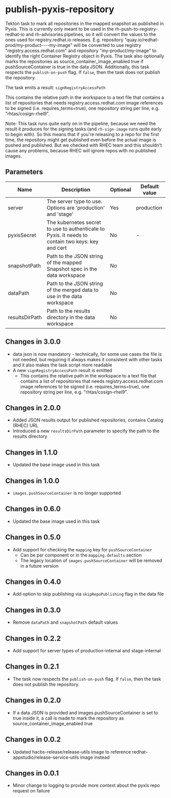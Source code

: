 # publish-pyxis-repository

Tekton task to mark all repositories in the mapped snapshot as published in Pyxis.
This is currently only meant to be used in the rh-push-to-registry-redhat-io
and rh-advisories pipelines,
so it will convert the values to the ones used for registry.redhat.io releases.
E.g. repository "quay.io/redhat-prod/my-product----my-image" will be converted to use
registry "registry.access.redhat.com" and repository "my-product/my-image" to identify
the right Container Registry object in Pyxis. The task also optionally
marks the repositories as source_container_image_enabled true if pushSourceContainer
is true in the data JSON.
Additionally, this task respects the `publish-on-push` flag. If `false`, then the task
does not publish the repository.

The task emits a result: `signRegistryAccessPath`

This contains the relative path in the workspace to a text file that contains a list of repositories
that needs registry.access.redhat.com image references to be signed (i.e.
requires_terms=true), one repository string per line, e.g. "rhtas/cosign-rhel9".

Note: This task runs quite early on in the pipeline, because we need the result it produces
for the signing tasks (and `rh-sign-image` runs quite early to begin with). So this means
that if you're releasing to a repo for the first time, the repository might get published
even before the actual image is pushed and published. But we checked with RHEC team and this
shouldn't cause any problems, because RHEC will ignore repos with no published images.


## Parameters

| Name           | Description                                                                                      | Optional | Default value   |
|----------------|--------------------------------------------------------------------------------------------------|----------|-----------------|
| server         | The server type to use. Options are 'production' and 'stage'                                     | Yes      | production      |
| pyxisSecret    | The kubernetes secret to use to authenticate to Pyxis. It needs to contain two keys: key and cert| No       | -               |
| snapshotPath   | Path to the JSON string of the mapped Snapshot spec in the data workspace                        | No       |                 |
| dataPath       | Path to the JSON string of the merged data to use in the data workspace                          | No       |                 |
| resultsDirPath | Path to the results directory in the data workspace                                              | No       |                 |

## Changes in 3.0.0
* data json is now mandatory - technically, for some use cases the file is not needed, but requiring it always
  makes it consistent with other tasks and it also makes the task script more readable
* A new `signRegistryAccessPath` result is emitted
  * This contains the relative path in the workspace to a text file that contains a list of repositories
    that needs registry.access.redhat.com image references to be signed (i.e.
    requires_terms=true), one repository string per line, e.g. "rhtas/cosign-rhel9".


## Changes in 2.0.0
* Added JSON results output for published repositories, contains Catalog (RHEC) URL
* Introduced a new `resultsDirPath` parameter to specify the path to the results directory

## Changes in 1.1.0
* Updated the base image used in this task

## Changes in 1.0.0
* `images.pushSourceContainer` is no longer supported

## Changes in 0.6.0
* Updated the base image used in this task

## Changes in 0.5.0
* Add support for checking the `mapping` key for `pushSourceContainer`
  * Can be per component or in the `mapping.defaults` section
  * The legacy location of `images.pushSourceContainer` will be removed in a future version

## Changes in 0.4.0
* Add option to skip publishing via `skipRepoPublishing` flag in the data file

## Changes in 0.3.0
* Remove `dataPath` and `snapshotPath` default values

## Changes in 0.2.2
* Add support for server types of production-internal and stage-internal

## Changes in 0.2.1
* The task now respects the `publish-on-push` flag. If `false`, then the task
does not publish the repository.

## Changes in 0.2.0
* If a data JSON is provided and images.pushSourceContainer is set to true inside it, a call is made
to mark the repository as source_container_image_enabled true

## Changes in 0.0.2
* Updated hacbs-release/release-utils image to reference redhat-appstudio/release-service-utils image instead

## Changes in 0.0.1
* Minor change to logging to provide more context about the pyxis repo request on failure
